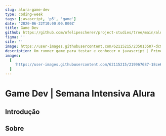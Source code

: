 ```yaml
---
slug: alura-game-dev
type: coding-week
tags: [javascript, 'p5', 'game']
date: '2020-06-22T10:00:00.000Z'
title: Game Dev
github: https://github.com/ofelipescherer/project-studies/tree/main/alura/game-dev
figma: ''
site: ''
image: https://user-images.githubusercontent.com/62115215/235013507-dc9f3c2c-56ec-4dd6-a5a5-754a67767a4f.png
description: Um runner game para testar e conhecer o javascript | Primeiro projeto de programação. Projeto desenvolvido durante a semana intensiva de game dev da Alura.
images:
  [
    'https://user-images.githubusercontent.com/62115215/219967687-18ce6ec5-966e-4180-a5d4-c156bdaab702.gif'
  ]
---
```


# Game Dev | Semana Intensiva Alura

## Introdução

## Sobre

